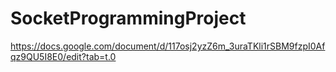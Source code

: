 # SocketProgrammingProject
https://docs.google.com/document/d/117osj2yzZ6m_3uraTKli1rSBM9fzpI0Afqz9QU5I8E0/edit?tab=t.0